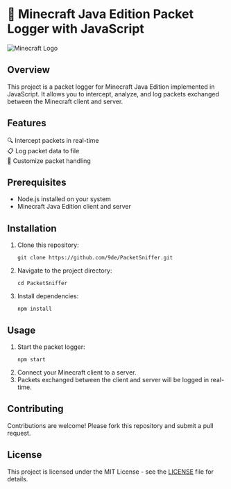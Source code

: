 # 📝 Minecraft Java Edition Packet Logger with JavaScript

![Minecraft Logo](https://example.com/minecraft_logo.png)

## Overview

This project is a packet logger for Minecraft Java Edition implemented in JavaScript. It allows you to intercept, analyze, and log packets exchanged between the Minecraft client and server.

## Features

🔍 Intercept packets in real-time  
📋 Log packet data to file  
🔧 Customize packet handling  

## Prerequisites

- Node.js installed on your system
- Minecraft Java Edition client and server

## Installation

1. Clone this repository:
   ```
   git clone https://github.com/9de/PacketSniffer.git
   ```
2. Navigate to the project directory:
   ```
   cd PacketSniffer 
   ```
3. Install dependencies:
   ```
   npm install
   ```

## Usage

1. Start the packet logger:
   ```
   npm start
   ```
2. Connect your Minecraft client to a server.
3. Packets exchanged between the client and server will be logged in real-time.

## Contributing

Contributions are welcome! Please fork this repository and submit a pull request.

## License

This project is licensed under the MIT License - see the [LICENSE](LICENSE) file for details.
